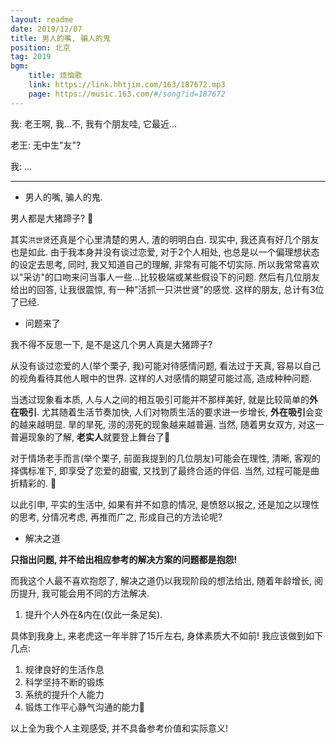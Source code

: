 ```yaml
---
layout: readme
date: 2019/12/07
title: 男人的嘴, 骗人的鬼
position: 北京
tag: 2019
bgm:
    title: 烦恼歌
    link: https://link.hhtjim.com/163/187672.mp3
    page: https://music.163.com/#/song?id=187672
---
```


我: 老王啊, 我...不, 我有个朋友哇, 它最近...

老王: 无中生"友"?

我: ...

---

- 男人的嘴, 骗人的鬼.

男人都是大猪蹄子? 🤪

其实`洪世贤`还真是个心里清楚的男人, 渣的明明白白. 现实中, 我还真有好几个朋友也是如此. 由于我本身并没有谈过恋爱, 对于2个人相处, 也总是以一个偏理想状态的设定去思考, 同时, 我又知道自己的理解, 非常有可能不切实际. 所以我常常喜欢以"采访"的口吻来问当事人一些...比较极端或某些假设下的问题. 然后有几位朋友给出的回答, 让我很震惊, 有一种"活抓一只洪世贤"的感觉. 这样的朋友, 总计有3位了已经.

- 问题来了

我不得不反思一下, 是不是这几个男人真是大猪蹄子?

从没有谈过恋爱的人(举个栗子, 我)可能对待感情问题, 看法过于天真, 容易以自己的视角看待其他人眼中的世界. 这样的人对感情的期望可能过高, 造成种种问题.

当透过现象看本质, 人与人之间的相互吸引可能并不那样美好, 就是比较简单的**外在吸引**. 尤其随着生活节奏加快, 人们对物质生活的要求进一步增长, **外在吸引**会变的越来越明显. 旱的旱死, 涝的涝死的现象越来越普遍. 当然, 随着男女双方, 对这一普遍现象的了解, **老实人**就要登上舞台了🤪

对于情场老手而言(举个栗子, 前面我提到的几位朋友)可能会在理性, 清晰, 客观的择偶标准下, 即享受了恋爱的甜蜜, 又找到了最终合适的伴侣. 当然, 过程可能是曲折精彩的. 🤪

以此引申, 平实的生活中, 如果有并不如意的情况, 是愤怒以报之, 还是加之以理性的思考, 分情况考虑, 再推而广之, 形成自己的方法论呢?

- 解决之道

**只指出问题, 并不给出相应参考的解决方案的问题都是抱怨!**

而我这个人最不喜欢抱怨了, 解决之道仍以我现阶段的想法给出, 随着年龄增长, 阅历提升, 我可能会用不同的方法解决.

1. 提升个人外在&内在(仅此一条足矣).

具体到我身上, 来老虎这一年半胖了15斤左右, 身体素质大不如前! 我应该做到如下几点:

1. 规律良好的生活作息
2. 科学坚持不断的锻炼
3. 系统的提升个人能力
4. 锻炼工作平心静气沟通的能力🤣

以上全为我个人主观感受, 并不具备参考价值和实际意义!
